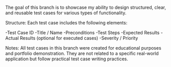 The goal of this branch is to showcase my ability to design structured, clear,
and reusable test cases for various types of functionality.

Structure:
Each test case includes the following elements:

-Test Case ID
-Title / Name
-Preconditions
-Test Steps
-Expected Results
-Actual Results (optional for executed cases)
-Severity / Priority

Notes:
All test cases in this branch were created for educational purposes and portfolio demonstration.
They are not related to a specific real-world application but follow practical test case writing practices.
